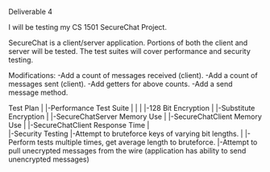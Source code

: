 Deliverable 4


I will be testing my CS 1501 SecureChat Project.


SecureChat is a client/server application. Portions of both the client and server will be tested. The test suites will cover performance and security testing.


Modifications:
-Add a count of messages received (client).
-Add a count of messages sent (client).
-Add getters for above counts.
-Add a send message method.


Test Plan
|
|-Performance Test Suite
|	|
|	|-128 Bit Encryption 
|	|-Substitute Encryption
|	|-SecureChatServer Memory Use
|	|-SecureChatClient Memory Use
|	|-SecureChatClient Response Time
|	
|-Security Testing
	|-Attempt to bruteforce keys of varying bit lengths.
	|	|- Perform tests multiple times, get average length to bruteforce.
	|-Attempt to pull unecrypted messages from the wire (application has ability to send unencrypted messages)
